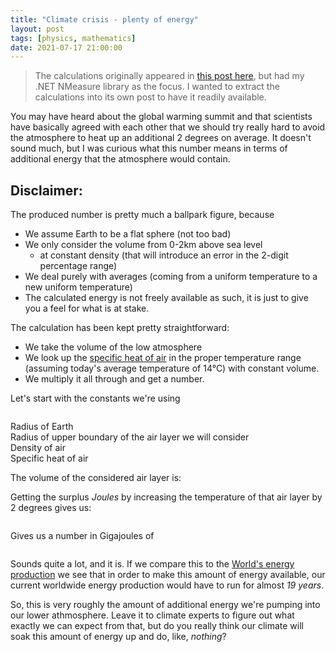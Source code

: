 ```yaml
---
title: "Climate crisis - plenty of energy"
layout: post
tags: [physics, mathematics]
date: 2021-07-17 21:00:00
---
```


> The calculations originally appeared in [this post here][1], but had my .NET NMeasure library as the focus. I wanted to extract the calculations into its own post to have it readily available.

You may have heard about the global warming summit and that scientists have basically agreed with each other that we should try really hard to avoid the atmosphere to heat up an additional 2 degrees on average. It doesn't sound much, but I was curious what this number means in terms of additional energy that the atmosphere would contain.

<Info>

## Disclaimer:

The produced number is pretty much a ballpark figure, because
* We assume Earth to be a flat sphere (not too bad)
* We only consider the volume from 0-2km above sea level
  * at constant density (that will introduce an error in the 2-digit percentage range)
* We deal purely with averages (coming from a uniform temperature to a new uniform temperature)
* The calculated energy is not freely available as such, it is just to give you a feel for what is at stake.

</Info>

The calculation has been kept pretty straightforward:

* We take the volume of the low atmosphere
* We look up the [specific heat of air][2] in the proper temperature range (assuming today's average temperature of 14°C) with constant volume. 
* We multiply it all through and get a number.

Let's start with the constants we're using

<Math>{'r_e = 6371km'}</Math>
<figcaption>Radius of Earth</figcaption>
<Math>{'r_a = 6373km'}</Math>
<figcaption>Radius of upper boundary of the air layer we will consider</figcaption>
<Math>{'\\rho_a = 1.225\\frac{kg}{m^3}'}</Math>
<figcaption>Density of air</figcaption>
<Math>{'CV_a = 718\\frac{J}{kgK}'}</Math>
<figcaption>Specific heat of air</figcaption>

The volume of the considered air layer is:
<Math>{'V_a = \\frac{4}{3}\\pi(r_a^2-r_e^2)'}</Math>

Getting the surplus _Joules_ by increasing the temperature of that air layer by 2 degrees gives us:

<Math>{'E = V_a \\times \\rho_a \\times CV_a \\times 2K'}</Math>

Gives us a number in Gigajoules of

<Math>{'1.795 \\times 10^{12} GJ'}</Math>

Sounds quite a lot, and it is. If we compare this to the [World's energy production][3] we see that in order to make this amount of energy available, our current worldwide energy production would have to run for almost *19 years*.

So, this is very roughly the amount of additional energy we're pumping into our lower athmosphere. Leave it to climate experts to figure out what exactly we can expect from that, but do you really think our climate will soak this amount of energy up and do, like, _nothing_?


[1]: /2015/12/30/nmeasure-and-the-global-warming
[2]: https://www.google.de/search?q=specific+heat+air
[3]: https://en.wikipedia.org/wiki/List_of_countries_by_electricity_production